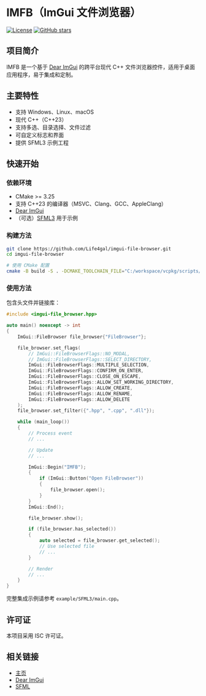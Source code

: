 # IMFB（ImGui 文件浏览器）

[![License](https://img.shields.io/github/license/Life4gal/imgui-file-browser)](LICENSE)
[![GitHub stars](https://img.shields.io/github/stars/Life4gal/imgui-file-browser)](https://github.com/Life4gal/imgui-file-browser)

## 项目简介

IMFB 是一个基于 [Dear ImGui](https://github.com/ocornut/imgui) 的跨平台现代 C++ 文件浏览器控件，适用于桌面应用程序，易于集成和定制。

## 主要特性

- 支持 Windows、Linux、macOS
- 现代 C++（C++23）
- 支持多选、目录选择、文件过滤
- 可自定义标志和界面
- 提供 SFML3 示例工程

## 快速开始

### 依赖环境

- CMake >= 3.25
- 支持 C++23 的编译器（MSVC、Clang、GCC、AppleClang）
- [Dear ImGui](https://github.com/ocornut/imgui)
- （可选）[SFML3](https://github.com/SFML/SFML) 用于示例

### 构建方法

```sh
git clone https://github.com/Life4gal/imgui-file-browser.git 
cd imgui-file-browser

# 使用 CMake 配置
cmake -B build -S . -DCMAKE_TOOLCHAIN_FILE="C:/workspace/vcpkg/scripts/buildsystems/vcpkg.cmake" cmake --build build
```

### 使用方法

包含头文件并链接库：
```cpp
#include <imgui-file_browser.hpp>

auto main() noexcept -> int
{
	ImGui::FileBrowser file_browser{"FileBrowser"}; 

	file_browser.set_flags(
		// ImGui::FileBrowserFlags::NO_MODAL,
		// ImGui::FileBrowserFlags::SELECT_DIRECTORY,
		ImGui::FileBrowserFlags::MULTIPLE_SELECTION,
		ImGui::FileBrowserFlags::CONFIRM_ON_ENTER,
		ImGui::FileBrowserFlags::CLOSE_ON_ESCAPE,
		ImGui::FileBrowserFlags::ALLOW_SET_WORKING_DIRECTORY,
		ImGui::FileBrowserFlags::ALLOW_CREATE,
		ImGui::FileBrowserFlags::ALLOW_RENAME,
		ImGui::FileBrowserFlags::ALLOW_DELETE
	);
	file_browser.set_filter({".hpp", ".cpp", ".dll"});

	while (main_loop())
	{
		// Process event
		// ...

		// Update
		// ...

		ImGui::Begin("IMFB");
		{
			if (ImGui::Button("Open FileBrowser"))
			{
				file_browser.open();
			}
		}
		ImGui::End();

		file_browser.show(); 

		if (file_browser.has_selected()) 
		{ 
			auto selected = file_browser.get_selected(); 
			// Use selected file 
			// ...
		}

		// Render
		// ...
	}
}
```
完整集成示例请参考 `example/SFML3/main.cpp`。

## 许可证

本项目采用 ISC 许可证。

## 相关链接

- [主页](https://github.com/Life4gal/imgui-file-browser)
- [Dear ImGui](https://github.com/ocornut/imgui)
- [SFML](https://github.com/SFML/SFML)
